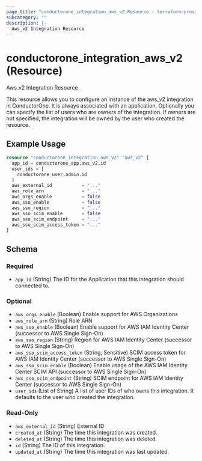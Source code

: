 ```yaml
---
page_title: "conductorone_integration_aws_v2 Resource - terraform-provider-conductorone"
subcategory: ""
description: |-
  Aws_v2 Integration Resource
---
```


# conductorone_integration_aws_v2 (Resource)

Aws_v2 Integration Resource

This resource allows you to configure an instance of the aws_v2 integration in ConductorOne.
It is always associated with an application. Optionally you can specify the list of users who are owners of the integration.
If owners are not specified, the integration will be owned by the user who created the resource.

## Example Usage

```terraform
resource "conductorone_integration_aws_v2" "aws_v2" {
  app_id = conductorone_app.aws_v2.id
  user_ids = [
    conductorone_user.admin.id
  ]
  aws_external_id           = "..."
  aws_role_arn              = "..."
  aws_orgs_enable           = false
  aws_sso_enable            = false
  aws_sso_region            = "..."
  aws_sso_scim_enable       = false
  aws_sso_scim_endpoint     = "..."
  aws_sso_scim_access_token = "..."
}
```

<!-- schema generated by tfplugindocs -->
## Schema

### Required

- `app_id` (String) The ID for the Application that this integration should connected to.

### Optional

- `aws_orgs_enable` (Boolean) Enable support for AWS Organizations
- `aws_role_arn` (String) Role ARN
- `aws_sso_enable` (Boolean) Enable support for AWS IAM Identity Center (successor to AWS Single Sign-On)
- `aws_sso_region` (String) Region for AWS IAM Identity Center (successor to AWS Single Sign-On)
- `aws_sso_scim_access_token` (String, Sensitive) SCIM access token for AWS IAM Identity Center (successor to AWS Single Sign-On)
- `aws_sso_scim_enable` (Boolean) Enable usage of the AWS IAM Identity Center SCIM API (successor to AWS Single Sign-On)
- `aws_sso_scim_endpoint` (String) SCIM endpoint for AWS IAM Identity Center (successor to AWS Single Sign-On)
- `user_ids` (List of String) A list of user IDs of who owns this integration. It defaults to the user who created the integration.

### Read-Only

- `aws_external_id` (String) External ID
- `created_at` (String) The time this integration was created.
- `deleted_at` (String) The time this integration was deleted.
- `id` (String) The ID of this integration.
- `updated_at` (String) The time this integration was last updated.

